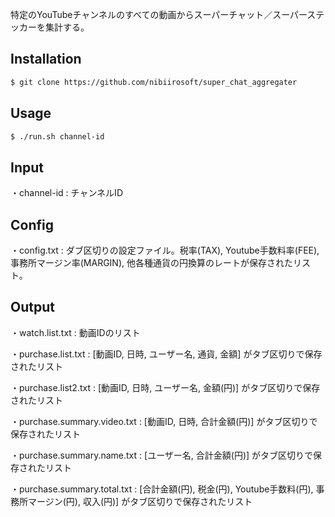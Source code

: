 特定のYouTubeチャンネルのすべての動画からスーパーチャット／スーパーステッカーを集計する。

## Installation

```bash
$ git clone https://github.com/nibiirosoft/super_chat_aggregater
```

## Usage

```bash
$ ./run.sh channel-id
```

## Input

・channel-id : チャンネルID

## Config

・config.txt : ダブ区切りの設定ファイル。税率(TAX), Youtube手数料率(FEE), 事務所マージン率(MARGIN), 他各種通貨の円換算のレートが保存されたリスト。

## Output

・watch.list.txt : 動画IDのリスト

・purchase.list.txt : [動画ID, 日時, ユーザー名, 通貨, 金額] がタブ区切りで保存されたリスト

・purchase.list2.txt : [動画ID, 日時, ユーザー名, 金額(円)] がタブ区切りで保存されたリスト

・purchase.summary.video.txt : [動画ID, 日時, 合計金額(円)] がタブ区切りで保存されたリスト

・purchase.summary.name.txt : [ユーザー名, 合計金額(円)] がタブ区切りで保存されたリスト

・purchase.summary.total.txt : [合計金額(円), 税金(円), Youtube手数料(円), 事務所マージン(円), 収入(円)] がタブ区切りで保存されたリスト
